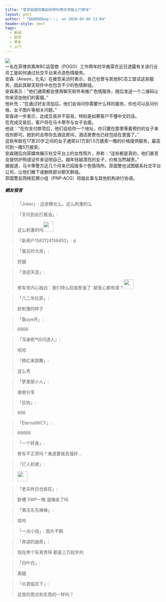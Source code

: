 ```yaml
---
title: "菜农偷窥同事如何呼叫莞式师姐上门修车"
layout: post
author: "「DDDDDDDxp丶丶」 on 2020-03-06 13:04"
header-style: text
tags:
  - 新闻
  - 菜农
  - 修车
  - 上门
---
```


<img src="http://images.feileyuan.com/images/ueditor/2020030613040000032187.jpg"><br>
一名在菲律宾离岸BC运营商（POGO）工作两年的华裔菜农近日透露有关该行业员工是如何通过社交平台来点选色情服务。
<br>
安森（Anson，化名）在接受采访时表示，自己也曾与其他BC员工尝试这些服务，因此其聊天软件中也包含不少的色情群组。
<br>
安森表示：“他们通常都会使用聊天软件来推广色情服务，随后发送一个二维码让你来添加他们的客服。”
<br>
他补充：“在通过好友添加后，他们会询问你需要什么样的服务，你也可以反问价格、女子图片等相关问题。”
<br>
安森进一步表示，达成交易并不容易，特别是如果客户不懂中文的话。
<br>
在完成交易后，客户将在马卡蒂市与女子会面。
<br>
他说：“在你支付款项后，他们会给你一个地址，你只要在那里等着预约的女子来找你即可。她到时会带你去酒店房间，酒店房费也已经包括在里面了。”
<br>
这些年龄在17至20岁之间的女子通常以1万到1.5万披索一晚的价格提供服务，最高可到一晚5万披索。
<br>
安森随后向菲媒体展示社交平台上的女性照片，并称：“这些都是真的，他们甚至会提供护照或证件来证明自己。越年轻越漂亮的女子，价格当然越贵。”
<br>
据报道，马卡蒂警方近几个月来已捣毁多个色情场所。菲国警也试图联系社交平台公司，让他们撤下或删除部分聊天群组。
<br>
菲国警反网络犯罪小组（PNP-ACG）将就此事与其他机构进行协调。
<br>

##### 網友發言 
> 「Joker」:
> 这是曝光么。这么刺激的么

> 「天坑到此打酱油」:
> <p>这么刺激的吗<img src="http://images.feileyuan.com/images/ueditor/dialogs/emotion/images/default/df_032.gif" width="32" height="32"></p>

> 「新用户1582124158452」:
> q

> 「蛋总的大屌」:
> <p>好腿</p>

> 「浪迹天涯」:
> <p>修车党内心独白：我们特么招谁惹谁了&nbsp; 献爱心都有错？<img src="https://images.feileyuan.com/images/ueditor/dialogs/emotion/images/default/df_032.gif" width="32" height="32"></p>

> 「八二年拉菲」:
> <p>好刺激的样子</p>

> 「鱼uye月」:
> <p>6666</p>

> 「浑身欧气6问道人」:
> <p>哈哈</p>

> 「韩红来跳舞」:
> <p>这么秀</p>

> 「梦里那小人」:
> <p>谢谢分享</p>

> 「灰狗」:
> <p>666</p>

> 「EternalWCY」:
> <p>66666</p>

> 「一个转身」:
> <p>修车不正常吗？难道要我去强奸...</p>

> 「打人机喽」:
> <p><img src="http://images.feileyuan.com/images/ueditor/dialogs/emotion/images/default/df_028.gif" width="32" height="32"></p>

> 「老夫昨日也疯狂」:
> <p>卧槽 5WP一晚 逼镶金了吗</p>

> 「果冻东东棒棒」:
> <p>哇呜</p>

> 「一点小钱」:
> 图片不赖

> 「厚道的曲奇」:
> <p>现在修个车真贵呀 都是上万起步的</p>

> 「白叶白」:
> <p>美腿</p>

> 「巛君临天下」:
> <p>这里的莞式和东莞的一样吗？</p>


